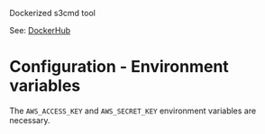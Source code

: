 Dockerized s3cmd tool

See: [DockerHub](https://hub.docker.com/repository/docker/cstaud/s3cmd)

# Configuration - Environment variables
The `AWS_ACCESS_KEY` and `AWS_SECRET_KEY` environment variables are necessary.
